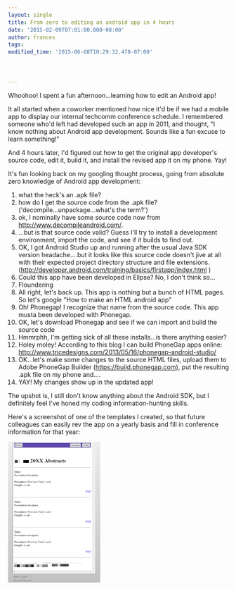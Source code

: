 ```yaml
---
layout: single
title: From zero to editing an android app in 4 hours
date: '2015-02-09T07:01:00.000-08:00'
author: frances
tags: 
modified_time: '2015-06-08T10:29:32.478-07:00'



---
```


Whoohoo! I spent a fun afternoon...learning how to edit an Android app! 

 It all started when a coworker mentioned how nice it'd be if we had a mobile 
app to display our internal techcomm conference schedule. I remembered someone 
who'd left had developed such an app in 2011, and thought, "I know nothing 
about Android app development. Sounds like a fun excuse to learn something!" 

And 4 hours later, I'd figured out how to get the original app developer's 
source code, edit it, build it, and install the revised app it on my phone. 
Yay! 

<a name='more'></a> 

It's fun looking back on my googling thought process, going from absolute zero 
knowledge of Android app development: 


1. what the heck's an .apk file? 
1. how do I get the source code from the .apk file? 
('decompile...unpackage...what's the term?') 
1. ok, I nominally have some source code now from 
http://www.decompileandroid.com/. 
1. ...but is that source code valid? Guess I'll try to install a development 
environment, import the code, and see if it builds to find out. 
1. OK, I got Android Studio up and running after the usual Java SDK version 
headache....but it looks like this source code doesn't jive at all with their 
expected project directory structure and file extensions.  
(http://developer.android.com/training/basics/firstapp/index.html ) 
1. Could this app have been developed in Elipse? No, I don't think so... 
1. Floundering 
1. All right, let's back up. This app is nothing but a bunch of HTML pages. So 
let's google "How to make an HTML android app" 
1. Oh! Phonegap! I recognize that name from the source code. This app musta 
been developed with Phonegap. 
1. OK, let's download Phonegap and see if we can import and build the source 
code 
1. Hmmrphh, I'm getting sick of all these installs...is there anything easier? 
1. Holey moley!  According to this blog I can build PhoneGap apps online: 
http://www.tricedesigns.com/2013/05/16/phonegap-android-studio/ 
1. OK...let's make some changes to the source HTML files, upload them to Adobe 
PhoneGap Builder (https://build.phonegap.com), put the resulting .apk file on 
my phone and.... 
1. YAY! My changes show up in the updated app! 
<div>The upshot is, I still don't know anything about the Android SDK, but I 
definitely feel I've honed my coding information-hunting skills. 

Here's a screenshot of one of the templates I created, so that future 
colleagues can easily rev the app on a yearly basis and fill in conference 
information for that year:

![phone app](/assets/images/phone_app_2.png)